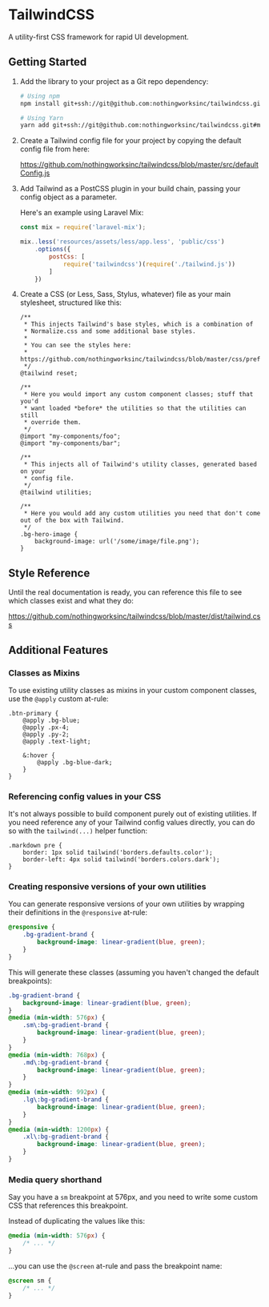# TailwindCSS

A utility-first CSS framework for rapid UI development.

## Getting Started

1. Add the library to your project as a Git repo dependency:

    ```sh
    # Using npm
    npm install git+ssh://git@github.com:nothingworksinc/tailwindcss.git#master

    # Using Yarn
    yarn add git+ssh://git@github.com:nothingworksinc/tailwindcss.git#master
    ```

2. Create a Tailwind config file for your project by copying the default config file from here:

    https://github.com/nothingworksinc/tailwindcss/blob/master/src/defaultConfig.js

3. Add Tailwind as a PostCSS plugin in your build chain, passing your config object as a parameter.

    Here's an example using Laravel Mix:

    ```js
    const mix = require('laravel-mix');

    mix..less('resources/assets/less/app.less', 'public/css')
        .options({
            postCss: [
                require('tailwindcss')(require('./tailwind.js'))
            ]
        })
    ```

4. Create a CSS (or Less, Sass, Stylus, whatever) file as your main stylesheet, structured like this:

    ```less
    /**
     * This injects Tailwind's base styles, which is a combination of
     * Normalize.css and some additional base styles.
     *
     * You can see the styles here:
     * https://github.com/nothingworksinc/tailwindcss/blob/master/css/preflight.css
     */
    @tailwind reset;

    /**
     * Here you would import any custom component classes; stuff that you'd
     * want loaded *before* the utilities so that the utilities can still
     * override them.
     */
    @import "my-components/foo";
    @import "my-components/bar";

    /**
     * This injects all of Tailwind's utility classes, generated based on your
     * config file.
     */
    @tailwind utilities;

    /**
     * Here you would add any custom utilities you need that don't come out of the box with Tailwind.
     */
    .bg-hero-image {
        background-image: url('/some/image/file.png');
    }
    ```

## Style Reference

Until the real documentation is ready, you can reference this file to see which classes exist and what they do:

https://github.com/nothingworksinc/tailwindcss/blob/master/dist/tailwind.css

## Additional Features

### Classes as Mixins

To use existing utility classes as mixins in your custom component classes, use the `@apply` custom at-rule:

```less
.btn-primary {
    @apply .bg-blue;
    @apply .px-4;
    @apply .py-2;
    @apply .text-light;

    &:hover {
        @apply .bg-blue-dark;
    }
}
```

### Referencing config values in your CSS

It's not always possible to build component purely out of existing utilities. If you need reference any of your Tailwind config values directly, you can do so with the `tailwind(...)` helper function:

```less
.markdown pre {
    border: 1px solid tailwind('borders.defaults.color');
    border-left: 4px solid tailwind('borders.colors.dark');
}
```

### Creating responsive versions of your own utilities

You can generate responsive versions of your own utilities by wrapping their definitions in the `@responsive` at-rule:

```css
@responsive {
    .bg-gradient-brand {
        background-image: linear-gradient(blue, green);
    }
}
```

This will generate these classes (assuming you haven't changed the default breakpoints):

```css
.bg-gradient-brand {
    background-image: linear-gradient(blue, green);
}
@media (min-width: 576px) {
    .sm\:bg-gradient-brand {
        background-image: linear-gradient(blue, green);
    }
}
@media (min-width: 768px) {
    .md\:bg-gradient-brand {
        background-image: linear-gradient(blue, green);
    }
}
@media (min-width: 992px) {
    .lg\:bg-gradient-brand {
        background-image: linear-gradient(blue, green);
    }
}
@media (min-width: 1200px) {
    .xl\:bg-gradient-brand {
        background-image: linear-gradient(blue, green);
    }
}
```

### Media query shorthand

Say you have a `sm` breakpoint at 576px, and you need to write some custom CSS that references this breakpoint.

Instead of duplicating the values like this:

```css
@media (min-width: 576px) {
    /* ... */
}
```

...you can use the `@screen` at-rule and pass the breakpoint name:

```css
@screen sm {
    /* ... */
}
```
